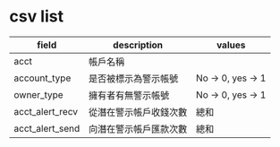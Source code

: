 # csv list
| field | description | values |
| --- | --- | --- |
| acct | 帳戶名稱 |
| account_type | 是否被標示為警示帳號 | No -> 0, yes -> 1 |
| owner_type | 擁有者有無警示帳號 | No -> 0, yes -> 1|
| acct_alert_recv | 從潛在警示帳戶收錢次數 | 總和 |
| acct_alert_send | 向潛在警示帳戶匯款次數 | 總和 |

